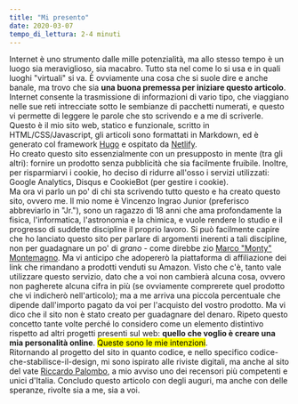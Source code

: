 ```yaml
---
title: "Mi presento"
date: 2020-03-07
tempo_di_lettura: 2-4 minuti
---
```

<span class="first-letter">I</span>nternet è uno strumento dalle mille potenzialità, ma allo stesso tempo è un luogo sia meraviglioso, sia macabro. Tutto sta nel come lo si usa e in quali luoghi "virtuali" si va. È ovviamente una cosa che si suole dire e anche banale, ma trovo che sia <b>una buona premessa per iniziare questo articolo</b>. Internet consente la trasmissione di informazioni di vario tipo, che viaggiano nelle sue reti intrecciate sotto le sembianze di pacchetti numerati, e questo vi permette di leggere le parole che sto scrivendo e a me di scriverle.  
Questo è il mio sito web, statico e funzionale, scritto in HTML/CSS/Javascript, gli articoli sono formattati in Markdown, ed è generato col framework <a href="https://gohugo.io" title="Il migliore framework per generare siti web statici" target="_blank">Hugo</a> e ospitato da <a href="https://www.netlify.com/" title="Per lavorare è ottimo!" target="_blank">Netlify</a>.  
Ho creato questo sito essenzialmente con un presupposto in mente (tra gli altri): fornire un prodotto senza pubblicità che sia facilmente fruibile. Inoltre, per risparmiarvi i cookie, ho deciso di ridurre all'osso i servizi utilizzati: Google Analytics, Disqus e CookieBot (per gestire i cookie).  
Ma ora vi parlo un po' di chi sta scrivendo tutto questo e ha creato questo sito, ovvero me. Il mio nome è Vincenzo Ingrao Junior (preferisco abbreviarlo in "Jr."), sono un ragazzo di 18 anni che ama profondamente la fisica, l'informatica, l'astronomia e la chimica, e vuole rendere lo studio e il progresso di suddette discipline il proprio lavoro. Si può facilmente capire che ho lanciato questo sito per parlare di argomenti inerenti a tali discipline, non per guadagnare un po' di <i>grano</i> - come direbbe zio <a href="https://marcomontemagno.it/" title="Il sito di zio Monty" target="_blank">Marco "Monty" Montemagno</a>.
Ma vi anticipo che adopererò la piattaforma di affiliazione dei link che rimandano a prodotti venduti su Amazon. Visto che c'è, tanto vale utilizzare questo servizio, dato che a voi non cambierà alcuna cosa, ovvero non pagherete alcuna cifra in più (se ovviamente comprerete quel prodotto che vi indicherò nell'articolo); ma a me arriva una piccola percentuale che dipende dall'importo pagato da voi per l'acquisto del vostro prodotto. Ma vi dico che il sito non è stato creato per guadagnare del denaro. Ripeto questo concetto tante volte perché lo considero come un elemento distintivo rispetto ad altri progetti presenti sul web: <b>quello che voglio è creare una mia personalità online</b>. <mark>Queste sono le mie intenzioni</mark>.  
Ritornando al progetto del sito in quanto codice, e nello specifico codice-che-stabilisce-il-design, mi sono ispirato alle riviste digitali, ma anche al sito del vate <a href="https://riccardo.im/" title="Il più bel sito d'Italia" target="_blank">Riccardo Palombo</a>, a mio avviso uno dei recensori più competenti e unici d'Italia. Concludo questo articolo con degli auguri, ma anche con delle speranze, rivolte sia a me, sia a voi.